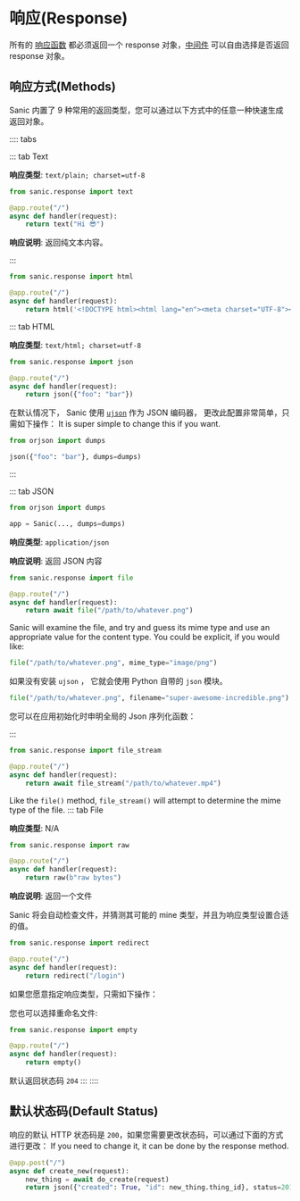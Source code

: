 # 响应(Response)

所有的 [响应函数](/zh/guide/basics/handlers.md) 都必须返回一个 response 对象，[中间件](/zh/guide/basics/middleware.md) 可以自由选择是否返回 response 对象。

## 响应方式(Methods)

Sanic 内置了 9 种常用的返回类型，您可以通过以下方式中的任意一种快速生成返回对象。

:::: tabs

::: tab Text

**响应类型**: `text/plain; charset=utf-8`

```python
from sanic.response import text

@app.route("/")
async def handler(request):
    return text("Hi 😎")
```
**响应说明**: 返回纯文本内容。

:::

```python
from sanic.response import html

@app.route("/")
async def handler(request):
    return html('<!DOCTYPE html><html lang="en"><meta charset="UTF-8"><div>Hi 😎</div>')
```
::: tab HTML

**响应类型**: `text/html; charset=utf-8`

```python
from sanic.response import json

@app.route("/")
async def handler(request):
    return json({"foo": "bar"})
```

在默认情况下， Sanic 使用 [`ujson`](https://github.com/ultrajson/ultrajson) 作为 JSON 编码器， 更改此配置非常简单，只需如下操作： It is super simple to change this if you want.

```python
from orjson import dumps

json({"foo": "bar"}, dumps=dumps)
```

:::

::: tab JSON

```python
from orjson import dumps

app = Sanic(..., dumps=dumps)
```
**响应类型**: `application/json`

**响应说明**: 返回 JSON 内容


```python
from sanic.response import file

@app.route("/")
async def handler(request):
    return await file("/path/to/whatever.png")
```

Sanic will examine the file, and try and guess its mime type and use an appropriate value for the content type. You could be explicit, if you would like:

```python
file("/path/to/whatever.png", mime_type="image/png")
```

如果没有安装 `ujson` ， 它就会使用 Python 自带的 `json` 模块。

```python
file("/path/to/whatever.png", filename="super-awesome-incredible.png")
```
您可以在应用初始化时申明全局的 Json 序列化函数：

:::

```python
from sanic.response import file_stream

@app.route("/")
async def handler(request):
    return await file_stream("/path/to/whatever.mp4")
```

Like the `file()` method, `file_stream()` will attempt to determine the mime type of the file. ::: tab File

**响应类型**: N/A

```python
from sanic.response import raw

@app.route("/")
async def handler(request):
    return raw(b"raw bytes")
```
**响应说明**: 返回一个文件

Sanic 将会自动检查文件，并猜测其可能的 mine 类型，并且为响应类型设置合适的值。

```python
from sanic.response import redirect

@app.route("/")
async def handler(request):
    return redirect("/login")
```

如果您愿意指定响应类型，只需如下操作：

您也可以选择重命名文件:

```python
from sanic.response import empty

@app.route("/")
async def handler(request):
    return empty()
```

默认返回状态码 `204` :::
::::

## 默认状态码(Default Status)

响应的默认 HTTP 状态码是 `200`，如果您需要更改状态码，可以通过下面的方式进行更改： If you need to change it, it can be done by the response method.


```python
@app.post("/")
async def create_new(request):
    new_thing = await do_create(request)
    return json({"created": True, "id": new_thing.thing_id}, status=201)
```
